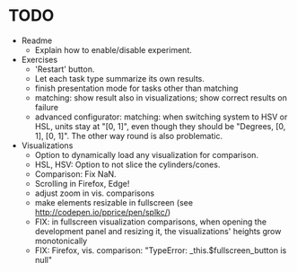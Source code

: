 # TODO

- Readme
    - Explain how to enable/disable experiment.
- Exercises
    - 'Restart' button.
    - Let each task type summarize its own results.
    - finish presentation mode for tasks other than matching
    - matching: show result also in visualizations; show correct results on failure
    - advanced configurator: matching: when switching system to HSV or HSL, units stay at "[0, 1]", even though they should be "Degrees, [0, 1], [0, 1]". The other way round is also problematic.
- Visualizations
    - Option to dynamically load any visualization for comparison.
    - HSL, HSV: Option to not slice the cylinders/cones.
    - Comparison: Fix NaN.
    - Scrolling in Firefox, Edge!
    - adjust zoom in vis. comparisons
    - make elements resizable in fullscreen (see http://codepen.io/pprice/pen/splkc/)
    - FIX: in fullscreen visualization comparisons, when opening the development panel and resizing it, the visualizations' heights grow monotonically
    - FIX: Firefox, vis. comparison: "TypeError: _this.$fullscreen_button is null"
